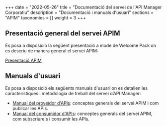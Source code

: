 +++
date = "2022-05-26"
title = "Documentació del servei de l'API Manager Corporatiu"
description = "Documentació i manuals d'usuari"
sections = "APIM"
taxonomies = []
weight = 3
+++

## Presentació general del servei APIM

Es posa a disposició la següent presentació a mode de Welcome Pack on es descriu de manera general el servei APIM:

[Presentació APIM](/related/APIM/APIM_WelcomePack.pdf)

##  Manuals d'usuari

Es posa a disposició els següents manuals d'usuari on es detallen les característiques i metodologia de treball del servei d’API Manager: 

- [Manual del proveïdor d'APIs](/related/apim/APIM_Manual_Proveidor.pdf): conceptes generals del servei APIM i com publicar les APIs.
- [Manual del consumidor d'APIs](/related/apim/APIM_Manual_Consumidor.pdf): conceptes generals del servei APIM, com subscriure's i consumir les APIs.
